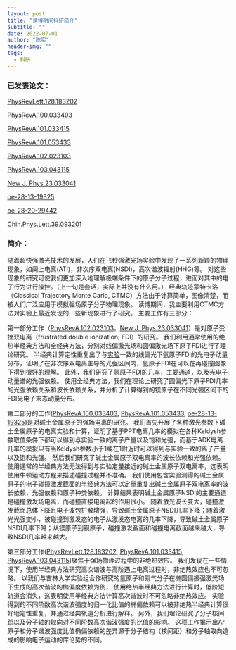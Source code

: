 ```yaml
---
layout: post
title: "读博期间科研简介"
subtitle: ""
date: 2022-07-01
author: "陈实"
header-img: ""
tags:
  - 科研
---
```


### 已发表论文：

[PhysRevLett.128.183202](https://journals.aps.org/pra/abstract/10.1103/PhysRevLett.128.183202)

[PhysRevA.100.033403](https://journals.aps.org/pra/abstract/10.1103/PhysRevA.100.033403)

[PhysRevA.101.033415](https://journals.aps.org/pra/abstract/10.1103/PhysRevA.101.033415)

[PhysRevA.101.053433](https://journals.aps.org/pra/abstract/10.1103/PhysRevA.101.053433)

[PhysRevA.102.023103](https://journals.aps.org/pra/abstract/10.1103/PhysRevA.102.023103)

[PhysRevA.103.043115](https://journals.aps.org/pra/abstract/10.1103/PhysRevA.103.043115)

[New J. Phys.23.033041](https://iopscience.iop.org/article/10.1088/1367-2630/abe79d/meta)

[oe-28-13-19325](https://opg.optica.org/oe/fulltext.cfm?uri=oe-28-13-19325)

[oe-28-20-29442](https://opg.optica.org/oe/fulltext.cfm?uri=oe-28-20-29442)

[Chin.Phys.Lett.39.093201](https://iopscience.iop.org/article/10.1088/0256-307X/39/9/093201/meta)

### 简介：

随着超快强激光技术的发展，人们在飞秒强激光场实验中发现了一系列新颖的物理现象，如阈上电离(ATI)，非次序双电离(NSDI)，高次谐波辐射(HHG)等。
对这些现象的研究可使我们更加深入地理解极端条件下的原子分子过程，进而对其中的电子行为进行操控。~~（上一句是套话，实际上并没有什么用。）~~
经典轨迹蒙特卡洛（Classical Trajectory Monte Carlo, CTMC）方法由于计算简单，图像清楚，而被人们广泛应用于模拟强场原子分子物理现象。
读博期间，我主要利用CTMC方法对实验上最近发现的一些新现象进行了研究。
主要工作有三部分：

第一部分工作（[PhysRevA.102.023103](https://journals.aps.org/pra/abstract/10.1103/PhysRevA.102.023103)，[New J. Phys.23.033041](https://iopscience.iop.org/article/10.1088/1367-2630/abe79d/meta)）是对原子受挫双电离（frustrated double ionization, FDI）的研究。
我们利用通常使用的绝热半经典方法和全经典方法，分别对线偏激光场和圆偏激光场下原子FDI进行了理论研究。
半经典计算定性重复出了与[实验](https://journals.aps.org/prresearch/abstract/10.1103/PhysRevResearch.2.013021)一致的线偏光下氩原子FDI的光电子动量分布，证明了在非次序双电离主导的光强区间内，氩原子FDI在可以在再碰撞图像下得到很好的理解。
此外，我们研究了氩原子FDI的几率，主要通道，以及光电子动量谱的光强依赖。
使用全经典方法，我们在理论上研究了圆偏光下原子FDI几率的光强依赖关系和波长依赖关系，并分析了计算得到的镁原子在不同光强区间下的FDI光电子末态动量分布。

第二部分的工作([PhysRevA.100.033403](https://journals.aps.org/pra/abstract/10.1103/PhysRevA.100.033403), [PhysRevA.101.053433](https://journals.aps.org/pra/abstract/10.1103/PhysRevA.101.053433), [oe-28-13-19325](https://opg.optica.org/oe/fulltext.cfm?uri=oe-28-13-19325))是对碱土金属原子的强场电离的研究。
我们首先开展了各种激光参数下碱土金属原子的电离实验和计算，证明了基于PPT电离几率的模拟在各种Keldysh参数取值条件下都可以得到与实验一致的离子产量以及饱和光强，而基于ADK电离几率的模拟只有当Keldysh参数小于1或在1附近时可以得到与实验一致的离子产量以及饱和光强。
然后我们研究了碱土金属原子双电离率的波长依赖和光强依赖。使用通常的半经典方法无法得到与实验定量接近的碱土金属原子双电离率，这表明使用牛顿运动方程来描述碰撞过程并不准确。
我们使用包含实验测得的碱土金属原子的电子碰撞激发截面的半经典方法可以定量重复出碱土金属原子双电离率的波长依赖，光强依赖和原子种类依赖。
计算结果表明碱土金属原子NSDI的主要通道是碰撞激发场电离，而碰撞直接电离起的作用很小。
随着激光波长变大，碰撞激发截面总体下降且电子波包扩散增强，导致碱土金属原子NSDI几率下降；随着激光光强变小，被碰撞到激发态的电子从激发态电离的几率下降，导致碱土金属原子NSDI几率下降；从镁原子到钡原子，碰撞激发截面和碰撞电离截面越来越大，导致NSDI几率越来越大。

第三部分工作([PhysRevLett.128.183202](https://journals.aps.org/pra/abstract/10.1103/PhysRevLett.128.183202), [PhysRevA.101.033415](https://journals.aps.org/pra/abstract/10.1103/PhysRevA.101.033415), [PhysRevA.103.043115](https://journals.aps.org/pra/abstract/10.1103/PhysRevA.103.043115))聚焦于强场物理过程中的非绝热效应。
我们发现在一些情况下，使用半经典方法研究高次谐波与高阶遇上电离过程时，非绝热效应也不可忽略。
以我们与吉林大学实验组合作研究的氩原子和氮气分子在椭圆偏振强激光场下生成的高次谐波的椭偏度依赖为例，
使用绝热半经典方法进行计算时，低阶短轨道会消失，这表明使用半经典方法计算高次谐波时不可忽略非绝热效应。
实验得到的不同阶数高次谐波强度的归一化比值的椭偏依赖可以被非绝热半经典计算很好地定性重复，并通过经典轨道分析进行解释。
另外，我们理论研究了分子核间距以及分子轴的取向对不同阶数高次谐波强度的比值的影响。
这项工作揭示出Ar原子和分子谐波强度比值椭偏依赖的差异源于分子结构（核间距）和分子轴取向造成的影响电子运动的库伦势的不同。
